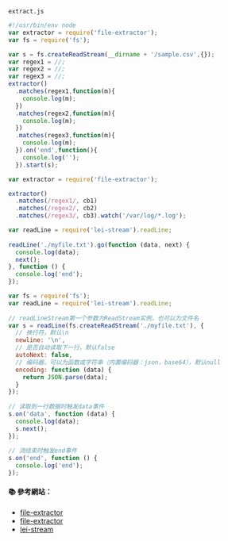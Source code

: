 `extract.js`
```js
#!/usr/bin/env node
var extractor = require('file-extractor');
var fs = require('fs');

var s = fs.createReadStream(__dirname + '/sample.csv',{});
var regex1 = //;
var regex2 = //;
var regex3 = //;
extractor()
  .matches(regex1,function(m){
    console.log(m);
  })
  .matches(regex2,function(m){
    console.log(m);
  })
  .matches(regex3,function(m){
    console.log(m);
  }).on('end',function(){
    console.log('');
  }).start(s);

```

```js
var extractor = require('file-extractor');

extractor()
  .matches(/regex1/, cb1)
  .matches(/regex2/, cb2)
  .matches(/regex3/, cb3).watch('/var/log/*.log');
```

```js
var readLine = require('lei-stream').readLine;
 
readLine('./myfile.txt').go(function (data, next) {
  console.log(data);
  next();
}, function () {
  console.log('end');
});
```
```js
var fs = require('fs');
var readLine = require('lei-stream').readLine;
 
// readLineStream第一个参数为ReadStream实例，也可以为文件名 
var s = readLine(fs.createReadStream('./myfile.txt'), {
  // 换行符，默认\n 
  newline: '\n',
  // 是否自动读取下一行，默认false 
  autoNext: false,
  // 编码器，可以为函数或字符串（内置编码器：json，base64），默认null 
  encoding: function (data) {
    return JSON.parse(data);
  }
});
 
// 读取到一行数据时触发data事件 
s.on('data', function (data) {
  console.log(data);
  s.next();
});
 
// 流结束时触发end事件 
s.on('end', function () {
  console.log('end');
});
```

#### :books: 參考網站：
- [file-extractor](https://www.npmjs.com/package/file-extractor)
- [file-extractor](https://github.com/jcreigno/nodejs-file-extractor)
- [lei-stream](https://www.npmjs.com/package/lei-stream)
